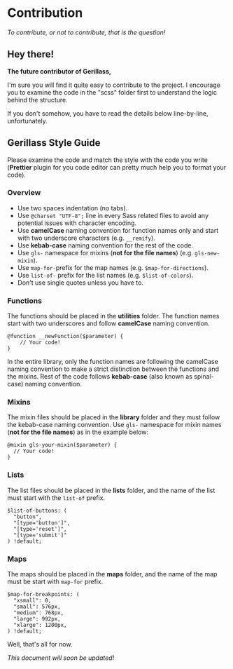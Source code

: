 # Contribution
_To contribute, or not to contribute, that is the question!_

## Hey there!

**The future contributor of Gerillass,**

I'm sure you will find it quite easy to contribute to the project. I encourage you to examine the code in the "scss" folder first to understand the logic behind the structure.

If you don't somehow, you have to read the details below line-by-line, unfortunately.

## Gerillass Style Guide

Please examine the code and match the style with the code you write (**Prettier** plugin for you code editor can pretty much help you to format your code).

### Overview

* Use two spaces indentation (no tabs).
* Use `@charset "UTF-8";` line in every Sass related files to avoid any potential issues with character encoding.
* Use **camelCase** naming convention for function names only and start with two underscore characters (e.g. `__remify`).
* Use **kebab-case** naming convention for the rest of the code.
* Use `gls-` namespace for mixins (**not for the file names**) (e.g. `gls-new-mixin`).
* Use `map-for-`prefix for the map names (e.g. `$map-for-directions`).
* Use `list-of-` prefix for the list names (e.g. `$list-of-colors`).
* Don't use single quotes unless you have to.

### Functions

The functions should be placed in the **utilities** folder. The function names start with two underscores and follow **camelCase** naming convention.

    @function __newFunction($parameter) {
        // Your code!
    }

In the entire library, only the function names are following the camelCase naming convention to make a strict distinction between the functions and the mixins. Rest of the code follows **kebab-case** (also known as spinal-case) naming convention.


### Mixins

The mixin files should be placed in the **library** folder and they must follow the kebab-case naming convention. Use `gls-` namespace for mixin names (**not for the file names**) as in the example below:

    @mixin gls-your-mixin($parameter) {
      // Your code!
    }

### Lists

The list files should be placed in the **lists** folder, and the name of the list must start with the `list-of` prefix.

    $list-of-buttons: (
      "button",
      "[type='button']",
      "[type='reset']",
      "[type='submit']"
    ) !default;

### Maps

The maps should be placed in the **maps** folder, and the name of the map must be start with `map-for` prefix.

    $map-for-breakpoints: (
      "xsmall": 0,
      "small": 576px,
      "medium": 768px,
      "large": 992px,
      "xlarge": 1200px,
    ) !default;
 
 
 Well, that's all for now.
 
 _This document will soon be updated!_
